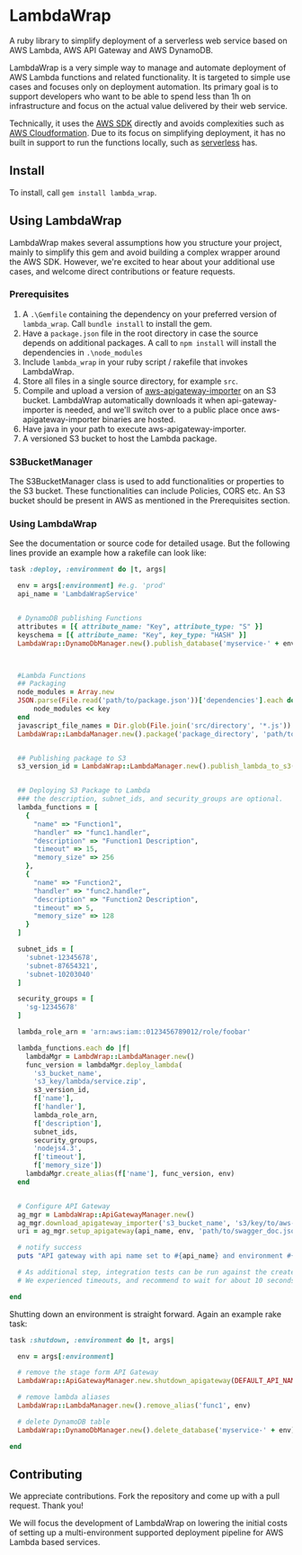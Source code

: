 # LambdaWrap

A ruby library to simplify deployment of a serverless web service based on AWS Lambda, AWS API Gateway and AWS DynamoDB.

LambdaWrap is a very simple way to manage and automate deployment of AWS Lambda functions and related functionality. It is targeted to simple use cases and focuses only on deployment automation. Its primary goal is to support developers who want to be able to spend less than 1h on infrastructure and focus on the actual value delivered by their web service.

Technically, it uses the [AWS SDK](https://aws.amazon.com/sdk-for-ruby/) directly and avoids complexities such as [AWS Cloudformation](https://aws.amazon.com/cloudformation/). Due to its focus on simplifying deployment, it has no built in support to run the functions locally, such as [serverless](https://github.com/serverless/serverless) has.

## Install

To install, call `gem install lambda_wrap`.

## Using LambdaWrap

LambdaWrap makes several assumptions how you structure your project, mainly to simplify this gem and avoid building a complex wrapper around the AWS SDK. However, we're excited to hear about your additional use cases, and welcome direct contributions or feature requests.

### Prerequisites

1. A `.\Gemfile` containing the dependency on your preferred version of `lambda_wrap`. Call `bundle install` to install the gem.
2. Have a `package.json` file in the root directory in case the source depends on additional packages. A call to `npm install` will install the dependencies in `.\node_modules`
3. Include `lambda_wrap` in your ruby script / rakefile that invokes LambdaWrap.
4. Store all files in a single source directory, for example `src`.
5. Compile and upload a version of [aws-apigateway-importer](https://github.com/awslabs/aws-apigateway-importer) on an S3 bucket. LambdaWrap automatically downloads it when api-gateway-importer is needed, and we'll switch over to a public place once aws-apigateway-importer binaries are hosted.
6. Have java in your path to execute aws-apigateway-importer.
7. A versioned S3 bucket to host the Lambda package.

### S3BucketManager
The S3BucketManager class is used to add functionalities or properties to the S3 bucket. These functionalities can include Policies, CORS etc. An S3 bucket should be present in AWS as mentioned in the Prerequisites section.

### Using LambdaWrap
See the documentation or source code for detailed usage. But the following lines provide an example how a rakefile can look like:

```ruby
task :deploy, :environment do |t, args|

  env = args[:environment] #e.g. 'prod'
  api_name = 'LambdaWrapService'


  # DynamoDB publishing Functions
  attributes = [{ attribute_name: "Key", attribute_type: "S" }]
  keyschema = [{ attribute_name: "Key", key_type: "HASH" }]
  LambdaWrap::DynamoDbManager.new().publish_database('myservice-' + env, attributes, keyschema, 1, 1)



  #Lambda Functions
  ## Packaging
  node_modules = Array.new
  JSON.parse(File.read('path/to/package.json'))['dependencies'].each do |key, value|
      node_modules << key
  end
  javascript_file_names = Dir.glob(File.join('src/directory', '*.js'))
  LambdaWrap::LambdaManager.new().package('package_directory', 'path/to/package.zip', javascript_file_names, node_modules)


  ## Publishing package to S3
  s3_version_id = LambdaWrap::LambdaManager.new().publish_lambda_to_s3('path/to/package.zip', 's3_bucket_name', 's3_key/lambda/service.zip')


  ## Deploying S3 Package to Lambda
  ### the description, subnet_ids, and security_groups are optional.
  lambda_functions = [
    {
      "name" => "Function1",
      "handler" => "func1.handler",
      "description" => "Function1 Description",
      "timeout" => 15,
      "memory_size" => 256
    },
    {
      "name" => "Function2",
      "handler" => "func2.handler",
      "description" => "Function2 Description",
      "timeout" => 5,
      "memory_size" => 128
    }
  ]

  subnet_ids = [
    'subnet-12345678',
    'subnet-87654321',
    'subnet-10203040'
  ]

  security_groups = [
    'sg-12345678'
  ]

  lambda_role_arn = 'arn:aws:iam::0123456789012/role/foobar'

  lambda_functions.each do |f|
    lambdaMgr = LambdWrap::LambdaManager.new()
    func_version = lambdaMgr.deploy_lambda(
      's3_bucket_name',
      's3_key/lambda/service.zip',
      s3_version_id,
      f['name'],
      f['handler'],
      lambda_role_arn,
      f['description'],
      subnet_ids,
      security_groups,
      'nodejs4.3',
      f['timeout'],
      f['memory_size'])
    lambdaMgr.create_alias(f['name'], func_version, env)
  end


  # Configure API Gateway
  ag_mgr = LambdaWrap::ApiGatewayManager.new()
  ag_mgr.download_apigateway_importer('s3_bucket_name', 's3/key/to/aws-apigateway-importer-1.0.3-SNAPSHOT-jar-with-dependencies.jar') #required step
  uri = ag_mgr.setup_apigateway(api_name, env, 'path/to/swagger_doc.json')

  # notify success
  puts "API gateway with api name set to #{api_name} and environment #{env} is available at #{uri}"

  # As additional step, integration tests can be run against the created API Gateway URL as part of the deployment.
  # We experienced timeouts, and recommend to wait for about 10 seconds before executing them.

end
```

Shutting down an environment is straight forward. Again an example rake task:

```ruby
task :shutdown, :environment do |t, args|

  env = args[:environment]

  # remove the stage form API Gateway
  LambdaWrap::ApiGatewayManager.new.shutdown_apigateway(DEFAULT_API_NAME, env)

  # remove lambda aliases
  LambdaWrap::LambdaManager.new().remove_alias('func1', env)

  # delete DynamoDB table
  LambdaWrap::DynamoDbManager.new().delete_database('myservice-' + env)

end
```

## Contributing

We appreciate contributions. Fork the repository and come up with a pull request. Thank you!

We will focus the development of LambdaWrap on lowering the initial costs of setting up a multi-environment supported deployment pipeline for AWS Lambda based services.
